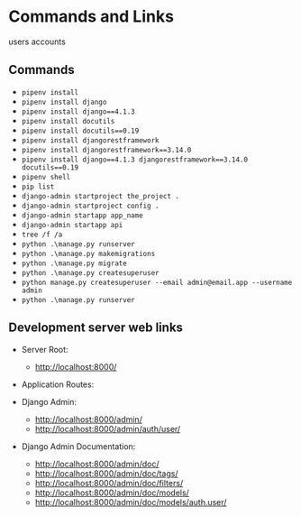 # Commands and Links

users
accounts

## Commands

* `pipenv install`
* `pipenv install django`
* `pipenv install django==4.1.3`
* `pipenv install docutils`
* `pipenv install docutils==0.19`
* `pipenv install djangorestframework`
* `pipenv install djangorestframework==3.14.0`
* `pipenv install django==4.1.3 djangorestframework==3.14.0 docutils==0.19`
* `pipenv shell`
* `pip list`
* `django-admin startproject the_project .`
* `django-admin startproject config .`
* `django-admin startapp app_name`
* `django-admin startapp api`
* `tree /f /a`
* `python .\manage.py runserver`
* `python .\manage.py makemigrations`
* `python .\manage.py migrate`
* `python .\manage.py createsuperuser`
* `python manage.py createsuperuser --email admin@email.app --username admin`
* `python .\manage.py runserver`

## Development server web links

* Server Root:
  * <http://localhost:8000/>
* Application Routes:

* Django Admin:
  * <http://localhost:8000/admin/>
  * <http://localhost:8000/admin/auth/user/>
* Django Admin Documentation:
  * <http://localhost:8000/admin/doc/>
  * <http://localhost:8000/admin/doc/tags/>
  * <http://localhost:8000/admin/doc/filters/>
  * <http://localhost:8000/admin/doc/models/>
  * <http://localhost:8000/admin/doc/models/auth.user/>
